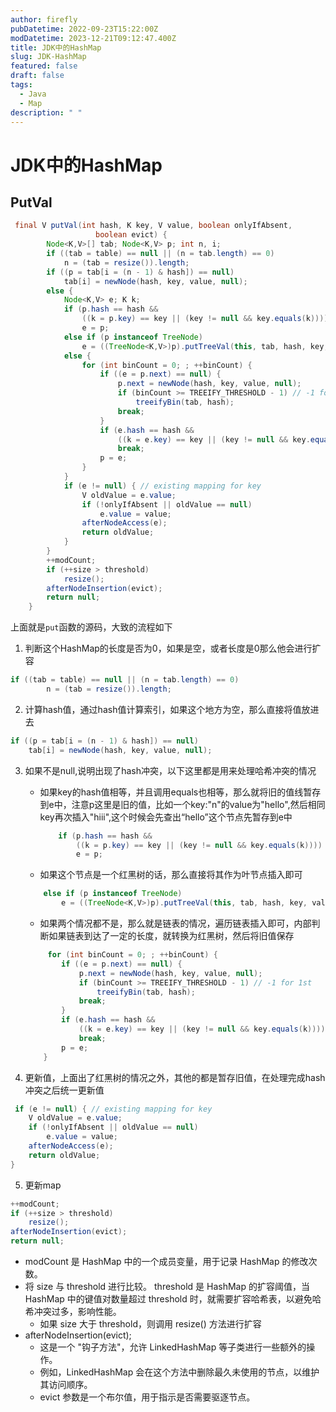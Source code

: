 ```yaml
---
author: firefly
pubDatetime: 2022-09-23T15:22:00Z
modDatetime: 2023-12-21T09:12:47.400Z
title: JDK中的HashMap
slug: JDK-HashMap
featured: false
draft: false
tags:
  - Java
  - Map
description: " "
---
```


# JDK中的HashMap

## PutVal

```java
 final V putVal(int hash, K key, V value, boolean onlyIfAbsent,
                   boolean evict) {
        Node<K,V>[] tab; Node<K,V> p; int n, i;
        if ((tab = table) == null || (n = tab.length) == 0)
            n = (tab = resize()).length;
        if ((p = tab[i = (n - 1) & hash]) == null)
            tab[i] = newNode(hash, key, value, null);
        else {
            Node<K,V> e; K k;
            if (p.hash == hash &&
                ((k = p.key) == key || (key != null && key.equals(k))))
                e = p;
            else if (p instanceof TreeNode)
                e = ((TreeNode<K,V>)p).putTreeVal(this, tab, hash, key, value);
            else {
                for (int binCount = 0; ; ++binCount) {
                    if ((e = p.next) == null) {
                        p.next = newNode(hash, key, value, null);
                        if (binCount >= TREEIFY_THRESHOLD - 1) // -1 for 1st
                            treeifyBin(tab, hash);
                        break;
                    }
                    if (e.hash == hash &&
                        ((k = e.key) == key || (key != null && key.equals(k))))
                        break;
                    p = e;
                }
            }
            if (e != null) { // existing mapping for key
                V oldValue = e.value;
                if (!onlyIfAbsent || oldValue == null)
                    e.value = value;
                afterNodeAccess(e);
                return oldValue;
            }
        }
        ++modCount;
        if (++size > threshold)
            resize();
        afterNodeInsertion(evict);
        return null;
    }


```

上面就是`put`函数的源码，大致的流程如下

1. 判断这个HashMap的长度是否为0，如果是空，或者长度是0那么他会进行扩容

```java
if ((tab = table) == null || (n = tab.length) == 0)
        n = (tab = resize()).length;

```

2. 计算hash值，通过hash值计算索引，如果这个地方为空，那么直接将值放进去

```java
if ((p = tab[i = (n - 1) & hash]) == null)
    tab[i] = newNode(hash, key, value, null);
```

3. 如果不是null,说明出现了hash冲突，以下这里都是用来处理哈希冲突的情况

   - 如果key的hash值相等，并且调用equals也相等，那么就将旧的值线暂存到e中，注意p这里是旧的值，比如一个key:"n"的value为"hello",然后相同key再次插入"hiii",这个时候会先查出“hello”这个节点先暂存到e中

     ```java
         if (p.hash == hash &&
             ((k = p.key) == key || (key != null && key.equals(k))))
             e = p;

     ```

   - 如果这个节点是一个红黑树的话，那么直接将其作为叶节点插入即可

   ```java
       else if (p instanceof TreeNode)
           e = ((TreeNode<K,V>)p).putTreeVal(this, tab, hash, key, value);
   ```

   - 如果两个情况都不是，那么就是链表的情况，遍历链表插入即可，内部判断如果链表到达了一定的长度，就转换为红黑树，然后将旧值保存

   ```java
        for (int binCount = 0; ; ++binCount) {
           if ((e = p.next) == null) {
               p.next = newNode(hash, key, value, null);
               if (binCount >= TREEIFY_THRESHOLD - 1) // -1 for 1st
                   treeifyBin(tab, hash);
               break;
           }
           if (e.hash == hash &&
               ((k = e.key) == key || (key != null && key.equals(k))))
               break;
           p = e;
       }
   ```

4. 更新值，上面出了红黑树的情况之外，其他的都是暂存旧值，在处理完成hash冲突之后统一更新值

```java
 if (e != null) { // existing mapping for key
    V oldValue = e.value;
    if (!onlyIfAbsent || oldValue == null)
        e.value = value;
    afterNodeAccess(e);
    return oldValue;
}
```

5. 更新map

```java
++modCount;
if (++size > threshold)
    resize();
afterNodeInsertion(evict);
return null;

```

- modCount 是 HashMap 中的一个成员变量，用于记录 HashMap 的修改次数。
- 将 size 与 threshold 进行比较。 threshold 是 HashMap 的扩容阈值，当 HashMap 中的键值对数量超过 threshold 时，就需要扩容哈希表，以避免哈希冲突过多，影响性能。
  - 如果 size 大于 threshold，则调用 resize() 方法进行扩容
- afterNodeInsertion(evict);
  - 这是一个 "钩子方法"，允许 LinkedHashMap 等子类进行一些额外的操作。
  - 例如，LinkedHashMap 会在这个方法中删除最久未使用的节点，以维护其访问顺序。
  - evict 参数是一个布尔值，用于指示是否需要驱逐节点。
